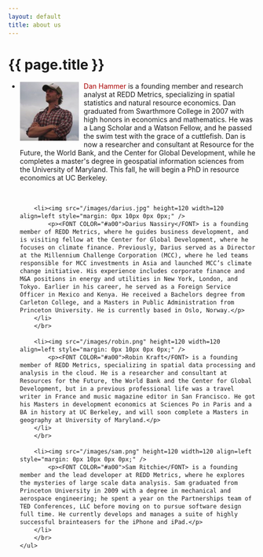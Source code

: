 ```yaml
---
layout: default
title: about us
---
```


{{ page.title }}
================
<div id="person">
	<ul class="person">
		<li><img src="/images/dan.png" height=120 width=120 align=left style="margin: 0px 10px 0px 0px;" /> 
			<p><FONT COLOR="#a00">Dan Hammer</FONT> is a founding member and research analyst at REDD Metrics, specializing in spatial statistics and natural resource economics.  Dan graduated from Swarthmore College in 2007 with high honors in economics and mathematics. He was a Lang Scholar and a Watson Fellow, and he passed the swim test with the grace of a cuttlefish.  Dan is now a researcher and consultant at Resource for the Future, the World Bank, and the Center for Global Development, while he completes a master's degree in geospatial information sciences from the University of Maryland.  This fall, he will begin a PhD in resource economics at UC Berkeley. </p>
		</li> 
		</br>
		
		<li><img src="/images/darius.jpg" height=120 width=120 align=left style="margin: 0px 10px 0px 0px;" /> 
			<p><FONT COLOR="#a00">Darius Nassiry</FONT> is a founding member of REDD Metrics, where he guides business development, and is visiting fellow at the Center for Global Development, where he focuses on climate finance. Previously, Darius served as a Director at the Millennium Challenge Corporation (MCC), where he led teams responsible for MCC investments in Asia and launched MCC’s climate change initiative. His experience includes corporate finance and M&A positions in energy and utilities in New York, London, and Tokyo. Earlier in his career, he served as a Foreign Service Officer in Mexico and Kenya. He received a Bachelors degree from Carleton College, and a Masters in Public Administration from Princeton University. He is currently based in Oslo, Norway.</p>
		</li> 
		</br>
		
		<li><img src="/images/robin.png" height=120 width=120 align=left style="margin: 0px 10px 0px 0px;" /> 
			<p><FONT COLOR="#a00">Robin Kraft</FONT> is a founding member of REDD Metrics, specializing in spatial data processing and analysis in the cloud. He is a researcher and consultant at Resources for the Future, the World Bank and the Center for Global Development, but in a previous professional life was a travel writer in France and music magazine editor in San Francisco. He got his Masters in development economics at Sciences Po in Paris and a BA in history at UC Berkeley, and will soon complete a Masters in geography at University of Maryland.</p>
		</li> 
		</br>
		
		<li><img src="/images/sam.png" height=120 width=120 align=left style="margin: 0px 10px 0px 0px;" /> 
			<p><FONT COLOR="#a00">Sam Ritchie</FONT> is a founding member and the lead developer at REDD Metrics, where he explores the mysteries of large scale data analysis. Sam graduated from Princeton University in 2009 with a degree in mechanical and aerospace engineering; he spent a year on the Partnerships team of TED Conferences, LLC before moving on to pursue software design full time. He currently develops and manages a suite of highly successful brainteasers for the iPhone and iPad.</p>
		</li> 
		</br>
	</ul>
</div>

